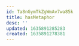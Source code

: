 ```yaml
---
id: Ta8nGymTkZgWmAv7wa85k
title: hasMetaphor
desc: ''
updated: 1635891285283
created: 1635891278381
---
```





